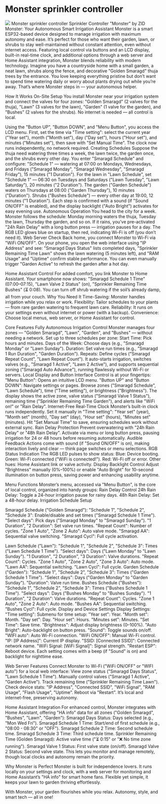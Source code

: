 # Monster sprinkler controller
![](https://esphome.io/_images/sprinkler.png)
Monster sprinkler controller 
Sprinkler Controller "Monster"
by ZID
Monster: Your Autonomous Smart Irrigation Assistant
Monster is a smart ESP32-based device designed to manage irrigation with maximum autonomy and ease. It’s perfect for those who want their garden, lawn, or shrubs to stay well-maintained without constant attention, even without internet access. Featuring local control via buttons and an LCD display, built-in real-time clock, and additional options through a web server and Home Assistant integration, Monster blends reliability with modern technology.
Imagine you have a countryside home with a small garden, a neat lawn, shrubs along the fence, and decorative "Golden Smaragd" thuja trees by the entrance. You love keeping everything pristine but don’t want to spend time watering daily or worry about plants drying out while you’re away. That’s where Monster steps in — your autonomous helper.

How It Works
On-Site Setup
You install Monster near your irrigation system and connect the valves for four zones: "Golden Smaragd" (2 valves for the thuja), "Lawn" (3 valves for the lawn), "Garden" (1 valve for the garden), and "Bushes" (2 valves for the shrubs). No internet is needed — all control is local.


Using the "Button UP", "Button DOWN", and "Menu Button", you access the LCD menu. First, set the time via "Time setting": select the current year ("Year set"), month ("Month set"), day ("Day set"), hours ("Hour set"), and minutes ("Minutes set"), then save with "Set Manual Time". The clock now runs independently, no network required.
Creating Schedules
Suppose the thuja need watering three times a week, the lawn twice, the garden once, and the shrubs every other day. You enter "Smaragd Schedule" and configure:
"Schedule 1" — watering at 07:00 on Mondays, Wednesdays, and Fridays ("Smaragd Monday", "Smaragd Wednesday", "Smaragd Friday"), 15 minutes ("1 Duration").
For the lawn in "Lawn Schedule", set "Schedule 1" — 06:30 on Tuesdays and Saturdays ("Lawn Tuesday", "Lawn Saturday"), 20 minutes ("2 Duration").
The garden ("Garden Schedule") waters on Thursdays at 08:00 ("Garden Thursday"), 10 minutes ("Duration").
Shrubs ("Bushes Schedule") — every other day at 19:00, 12 minutes ("1 Duration").
 Each step is confirmed with a sound (if "Sound ON/OFF" is enabled), and the display backlight ("Auto Bright") activates for easy evening use.
Autonomous Operation
You head to the city for a week. Monster follows the schedule: Monday morning waters the thuja, Tuesday the lawn, Thursday the garden, and so on. If it rains, you’ve pre-activated "24h Rain Delay" with a long button press — irrigation pauses for a day. The RGB LED glows blue on startup, then red, indicating Wi-Fi is off (you don’t need it).
Web Server Check
Back home, you connect Monster to Wi-Fi via "WiFi ON/OFF". On your phone, you open the web interface using "IP Address" and see: "Smaragd Days Status" lists completed days, "Sprinkler Remaining Time Lawn" shows the lawn watering (5 minutes left), and "RAM Usage" and "Uptime" confirm stable performance. You can even manually trigger "Garden Active" to refresh the garden after a hot day.


Home Assistant Control
For added comfort, you link Monster to Home Assistant. Your smartphone now shows: "Smaragd Schedule 1 Time" (07:00–07:15), "Lawn Valve 2 Status" (on), "Sprinkler Remaining Time Bushes" (⏳ 0:08). You can turn off shrub watering if the soil’s already damp, all from your couch.
Why You Need It
Time-Saving: Monster handles irrigation while you relax or work.
Flexibility: Tailor schedules to your plants — from rare garden watering to frequent lawn care.
Reliability: It runs on your settings even without internet or power (with a backup).
Convenience: Choose local menus, web server, or Home Assistant for control.

Core Features
Fully Autonomous Irrigation Control
 Monster manages four zones — "Golden Smaragd", "Lawn", "Garden", and "Bushes" — without needing a network. Set up to three schedules per zone:
Start Time: Pick hours and minutes.
Days of the Week: Choose days (e.g., "Smaragd Monday" or "Lawn Sunday").
Duration: Set valve run times (e.g., "Smaragd 1 Run Duration", "Garden Duration").
Repeats: Define cycles ("Smaragd Repeat Count", "Lawn Repeat Count").
 It auto-starts irrigation, switches valves (e.g., "Smaragd 1 Active", "Lawn 2 Active"), and supports sequential zoning ("Smaragd Auto Advance"), running flawlessly without Wi-Fi or servers.
Local Display and Button Interface
 Control is at your fingertips:
"Menu Button": Opens an intuitive LCD menu.
"Button UP" and "Button DOWN": Navigate settings or pages.
Browse zones ("Smaragd Schedule", "Lawn Schedule"), time ("Time setting"), or brightness ("Brightness").
 The display shows the active zone, valve status ("Smaragd Valve 1 Status"), remaining time ("Sprinkler Remaining Time Garden"), and alerts like "WiFi on!" or "Rain Delay".
Internet-Free Real-Time Clock
 Monster’s built-in clock runs independently. Set it manually in "Time setting":
"Year set" (year),
"Month set" (month),
"Day set" (day),
"Hour set" (hours),
"Minutes set" (minutes).
 Hit "Set Manual Time" to save, ensuring schedules work without external sync.
Rain Delay Protection
 Prevent overwatering with "24h Rain Delay" or "48h Rain Delay". Activate via menu or long button press, pausing irrigation for 24 or 48 hours before resuming automatically.
Audible Feedback
 Actions come with sound (if "Sound ON/OFF" is on), making interaction lively and clear — think page switches or menu selections.
RGB Status Indication
 The RGB LED pulses to show status:
Blue: Device booting.
Green: Wi-Fi connected ("WiFi is connected!").
Red: Wi-Fi off or error.
Other hues: Home Assistant link or valve activity.
Display Backlight Control
 Adjust "Brightness" manually (0%–100%) or enable "Auto Bright" for 10-second illumination on button press, saving power and enhancing usability anytime.

Menu Functions
Monster’s menu, accessed via "Menu Button", is the core of local control, organized into handy groups:
Rain Delay Control
24h Rain Delay: Toggle a 24-hour irrigation pause for rainy days.
48h Rain Delay: Set a 48-hour delay.
Irrigation Schedule Setup


Smaragd Schedule ("Golden Smaragd"):
"Schedule 1", "Schedule 2", "Schedule 3": Enable/disable and set times ("Smaragd Schedule 1 Time").
"Select days": Pick days ("Smaragd Monday" to "Smaragd Sunday").
"1 Duration", "2 Duration": Set valve run times.
"Repeat Count": Number of cycles.
"Zone 1 Auto", "Zone 2 Auto": Auto valve mode.
"Smaragd AA": Sequential valve switching.
"Smaragd Cycl": Full cycle activation.



Lawn Schedule ("Lawn"):
"Schedule 1", "Schedule 2", "Schedule 3": Times ("Lawn Schedule 1 Time").
"Select days": Days ("Lawn Monday" to "Lawn Sunday").
"1 Duration", "2 Duration", "3 Duration": Valve durations.
"Repeat Count": Cycles.
"Zone 1 Auto", "Zone 2 Auto", "Zone 3 Auto": Auto mode.
"Lawn AA": Sequential switching.
"Lawn Cycl": Full cycle.
Garden Schedule ("Garden"):
"Schedule 1", "Schedule 2", "Schedule 3": Times ("Garden Schedule 1 Time").
"Select days": Days ("Garden Monday" to "Garden Sunday").
"Duration": Valve run time.
Bushes Schedule ("Bushes"):
"Schedule 1", "Schedule 2", "Schedule 3": Times ("Bushes Schedule 1 Time").
"Select days": Days ("Bushes Monday" to "Bushes Sunday").
"1 Duration", "2 Duration": Valve durations.
"Repeat Count": Cycles.
"Zone 1 Auto", "Zone 2 Auto": Auto mode.
"Bushes AA": Sequential switching.
"Bushes Cycl": Full cycle.
Display and Device Settings
Display Settings:
"Time setting": Submenu for time setup:
"Year set": Year.
"Month set": Month.
"Day set": Day.
"Hour set": Hours.
"Minutes set": Minutes.
"Set Time": Save time.
"Brightness": Adjust display brightness (0–100%).
"Auto Bright": Auto-backlight on button press.
"Sound": Toggle sounds on/off.
"WIFI auto": Auto Wi-Fi connection.
"WiFi ON/OFF": Manual Wi-Fi control.
"IP: [IP Address]": Current IP display.
"SSID: [Connected SSID]": Connected network name.
"WiFi Signal: [WiFi Signal]": Signal strength.
"Restart ESP": Reboot device.
 Each setting comes with a beep (if "Sound" is on) and backlight for nighttime ease.

Web Server Features
Connect Monster to Wi-Fi ("WiFi ON/OFF" or "WIFI auto") for a local web interface:
View zone status ("Smaragd Days Status", "Lawn Schedule 1 Time").
Manually control valves ("Smaragd 1 Active", "Garden Active").
Track remaining time ("Sprinkler Remaining Time Lawn").
Check device stats: "IP Address", "Connected SSID", "WiFi Signal", "RAM Usage", "Flash Usage", "Uptime".
Reboot via "Restart".
 It’s local and internet-free, preserving autonomy.

Home Assistant Integration
For enhanced control, Monster integrates with Home Assistant, offering "HA info" data for all zones ("Golden Smaragd", "Bushes", "Lawn", "Garden"):
Smaragd Days Status: Days selected (e.g., "Mon Wed Fri").
Smaragd Schedule 1 Time: Start/end of first schedule (e.g., "08:00 - 08:30" or "OFF").
Smaragd Schedule 2 Time: Second schedule time.
Smaragd Schedule 3 Time: Third schedule time.
Sprinkler Remaining Time (Golden Smaragd): Active valve time ("⏳ 0:15" or "❌ No time zone running").
Smaragd Valve 1 Status: First valve state (on/off).
Smaragd Valve 2 Status: Second valve state.
 This lets you monitor and manage remotely, though local clocks and autonomy remain the priority.

Why Monster is Perfect
Monster is built for independence lovers. It runs locally on your settings and clock, with a web server for monitoring and Home Assistant’s "HA info" for smart home fans. Flexible yet simple, it keeps your lawn to garden thriving effortlessly.


With Monster, your garden flourishes while you relax. Autonomy, style, and smart tech — all in one!
